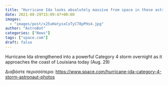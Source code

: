 ```yaml
---
title: "Hurricane Ida looks absolutely massive from space in these astronaut photos"
date: 2021-08-29T15:09:47+00:00
images:
  - "images/post/x25uHatysxCoTyC78pPHs4.jpg"
author: "AstroBot"
categories: ["News"]
tags: ["space.com"]
draft: false
---
```


Hurricane Ida strengthened into a powerful Category 4 storm overnight as it approaches the coast of Louisiana today (Aug. 29) 

Διαβάστε περισσότερα: https://www.space.com/hurricane-ida-category-4-storm-astronaut-photos
